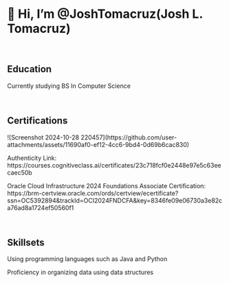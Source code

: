 <h1>👋 Hi, I’m @JoshTomacruz(Josh L. Tomacruz)</h1>
<br>
<h2>Education</h2>
<p>Currently studying BS In Computer Science</p>
<br>
<h2>Certifications</h2>
![Screenshot 2024-10-28 220457](https://github.com/user-attachments/assets/11690af0-ef12-4cc6-9bd4-0d69b6cac830)
<p>Authenticity Link: https://courses.cognitiveclass.ai/certificates/23c718fcf0e2448e97e5c63eecaec50b</p>
<p>Oracle Cloud Infrastructure 2024 Foundations Associate Certification: https://brm-certview.oracle.com/ords/certview/ecertificate?ssn=OC5392894&trackId=OCI2024FNDCFA&key=8346fe09e06730a3e82ca76ad8a1724ef50560f1</p>
<br>
<h2>Skillsets</h2>
<p>Using programming languages such as Java and Python</p>
<p>Proficiency in organizing data using data structures</p>
<!---
JoshTomacruz/JoshTomacruz is a ✨ special ✨ repository because its `README.md` (this file) appears on your GitHub profile.
You can click the Preview link to take a look at your changes.
--->
